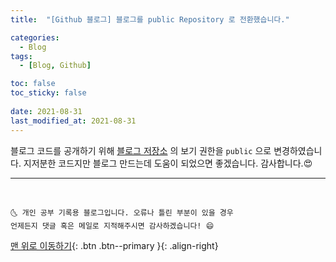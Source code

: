 ```yaml
---
title:  "[Github 블로그] 블로그를 public Repository 로 전환했습니다." 

categories:
  - Blog
tags:
  - [Blog, Github]

toc: false
toc_sticky: false
 
date: 2021-08-31
last_modified_at: 2021-08-31
---
```

 

블로그 코드를 공개하기 위해 [블로그 저장소](https://github.com/ansohxxn/ansohxxn.github.io) 의 보기 권한을 `public` 으로 변경하였습니다. 지저분한 코드지만 블로그 만드는데 도움이 되었으면 좋겠습니다. 감사합니다.😍


***
<br>

    🌜 개인 공부 기록용 블로그입니다. 오류나 틀린 부분이 있을 경우 
    언제든지 댓글 혹은 메일로 지적해주시면 감사하겠습니다! 😄

[맨 위로 이동하기](#){: .btn .btn--primary }{: .align-right}